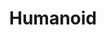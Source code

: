 ---
types: "word"

title: "Humanoid"

categories: ['']

tags: ['Humanoid']

arabic: 'شبيه البشر'

arexps: []

enwords: ['Humanoid']

enexps: []

arlexicons: 'ش'

enlexicons: 'H'

authors: ['Ruqayya Roshdy']

translators: ['']

citations: 'العربية والذكاء الاصطناعي'

sources: 'مركز الملك عبدالله بن عبدالعزيز الدولي لخدمة اللغة العربية'

word: "true"

slug: ""
---